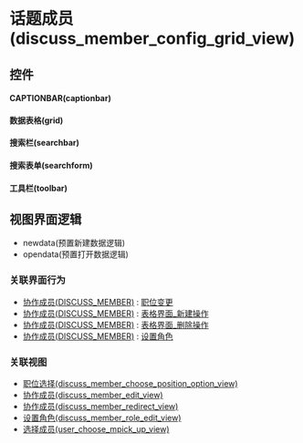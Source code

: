 # 话题成员(discuss_member_config_grid_view)  <!-- {docsify-ignore-all} -->



## 控件
#### CAPTIONBAR(captionbar)
#### 数据表格(grid)
#### 搜索栏(searchbar)
#### 搜索表单(searchform)
#### 工具栏(toolbar)

## 视图界面逻辑
  * newdata(预置新建数据逻辑)
  * opendata(预置打开数据逻辑)


### 关联界面行为
  * [协作成员(DISCUSS_MEMBER)](module/Team/discuss_member) : [职位变更](module/Team/discuss_member#界面行为)
  * [协作成员(DISCUSS_MEMBER)](module/Team/discuss_member) : [表格界面_新建操作](module/Team/discuss_member#界面行为)
  * [协作成员(DISCUSS_MEMBER)](module/Team/discuss_member) : [表格界面_删除操作](module/Team/discuss_member#界面行为)
  * [协作成员(DISCUSS_MEMBER)](module/Team/discuss_member) : [设置角色](module/Team/discuss_member#界面行为)

### 关联视图
  * [职位选择(discuss_member_choose_position_option_view)](app/view/discuss_member_choose_position_option_view)
  * [协作成员(discuss_member_edit_view)](app/view/discuss_member_edit_view)
  * [协作成员(discuss_member_redirect_view)](app/view/discuss_member_redirect_view)
  * [设置角色(discuss_member_role_edit_view)](app/view/discuss_member_role_edit_view)
  * [选择成员(user_choose_mpick_up_view)](app/view/user_choose_mpick_up_view)

<script>
 const { createApp } = Vue
  createApp({
    data() {
      return {

      }
    }
  }).use(ElementPlus).mount('#app')
</script>
